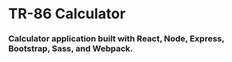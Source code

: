 # TR-86 Calculator

### Calculator application built with React, Node, Express, Bootstrap, Sass, and Webpack.
